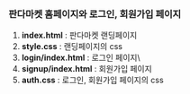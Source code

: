 ### 판다마켓 홈페이지와 로그인, 회원가입 페이지
1. **index.html** : 판다마켓 랜딩페이지
2. **style.css** : 랜딩페이지의 css
3. **login/index.html** : 로그인 페이지\
4. **signup/index.html** : 회원가입 페이지
5. **auth.css** : 로그인, 회원가입 페이지의 css

